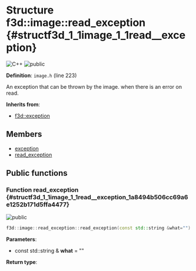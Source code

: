 # Structure f3d::image::read\_exception {#structf3d_1_1image_1_1read__exception}

![][C++]
![][public]

**Definition**: `image.h` (line 223)



An exception that can be thrown by the image. when there is an error on read.

**Inherits from**:

* [f3d::exception](structf3d_1_1exception.md)

## Members

* [exception](structf3d_1_1exception.md#structf3d_1_1exception_1aef4c85042406694200c7f8793785692d)
* [read\_exception](structf3d_1_1image_1_1read__exception.md#structf3d_1_1image_1_1read__exception_1a8494b506cc69a6e1252b171d5ffa4477)

## Public functions

### Function read\_exception {#structf3d_1_1image_1_1read__exception_1a8494b506cc69a6e1252b171d5ffa4477}

![][public]


```cpp
f3d::image::read_exception::read_exception(const std::string &what="")
```








**Parameters**:

* const std::string & **what** = "" 

**Return type**: 



[public]: https://img.shields.io/badge/-public-brightgreen (public)
[C++]: https://img.shields.io/badge/language-C%2B%2B-blue (C++)
[const]: https://img.shields.io/badge/-const-lightblue (const)
[protected]: https://img.shields.io/badge/-protected-yellow (protected)
[static]: https://img.shields.io/badge/-static-lightgrey (static)
[private]: https://img.shields.io/badge/-private-red (private)